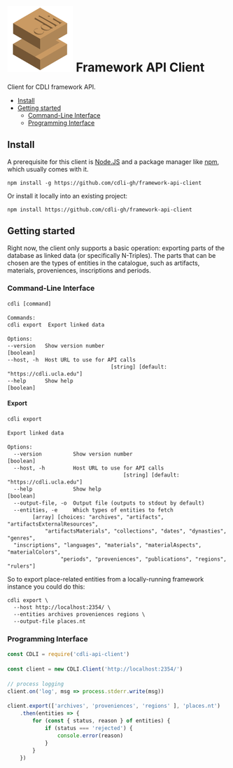 # <img width="150" src="logo.png" /> Framework API Client

Client for CDLI framework API.

  - [Install](#install)
  - [Getting started](#getting-started)
    - [Command-Line Interface](#command-line-interface)
    - [Programming Interface](#programming-interface)

## Install

A prerequisite for this client is [Node.JS](https://nodejs.org/en/) and a package
manager like [npm](https://npmjs.com), which usually comes with it.

    npm install -g https://github.com/cdli-gh/framework-api-client

Or install it locally into an existing project:

    npm install https://github.com/cdli-gh/framework-api-client

## Getting started

Right now, the client only supports a basic operation: exporting parts of the
database as linked data (or specifically N-Triples). The parts that can be
chosen are the types of entities in the catalogue, such as artifacts, materials,
proveniences, inscriptions and periods.

### Command-Line Interface

    cdli [command]

    Commands:
    cdli export  Export linked data

    Options:
    --version   Show version number                                      [boolean]
    --host, -h  Host URL to use for API calls
                                     [string] [default: "https://cdli.ucla.edu"]
    --help      Show help                                                [boolean]

#### Export

    cdli export

    Export linked data

    Options:
      --version          Show version number                               [boolean]
      --host, -h         Host URL to use for API calls
                                         [string] [default: "https://cdli.ucla.edu"]
      --help             Show help                                         [boolean]
      --output-file, -o  Output file (outputs to stdout by default)
      --entities, -e     Which types of entities to fetch
            [array] [choices: "archives", "artifacts", "artifactsExternalResources",
                "artifactsMaterials", "collections", "dates", "dynasties", "genres",
      "inscriptions", "languages", "materials", "materialAspects", "materialColors",
                     "periods", "proveniences", "publications", "regions", "rulers"]

So to export place-related entities from a locally-running framework instance you
could do this:

    cdli export \
      --host http://localhost:2354/ \
      --entities archives proveniences regions \
      --output-file places.nt

### Programming Interface

```js
const CDLI = require('cdli-api-client')

const client = new CDLI.Client('http://localhost:2354/')

// process logging
client.on('log', msg => process.stderr.write(msg))

client.export(['archives', 'proveniences', 'regions' ], 'places.nt')
    .then(entities => {
        for (const { status, reason } of entities) {
            if (status === 'rejected') {
                console.error(reason)
            }
        }
    })
```
